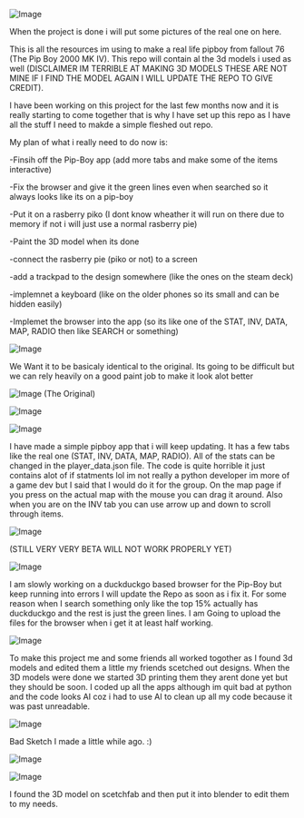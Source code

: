 ![Image](https://github.com/user-attachments/assets/eb9a062a-add2-43a9-be70-14bc2ab9c38d)


When the project is done i will put some pictures of the real one on here.

This is all the resources im using to make a real life pipboy from fallout 76 (The Pip Boy 2000 MK IV).
This repo will contain al the 3d models i used as well (DISCLAIMER IM TERRIBLE AT MAKING 3D MODELS THESE ARE NOT MINE IF I FIND THE MODEL AGAIN I WILL UPDATE THE REPO TO GIVE CREDIT).

I have been working on this project for the last few months now and it is really starting to come together that is why I have set up this repo as I have all the stuff I need to makde a simple fleshed out repo.



My plan of what i really need to do now is:



-Finsih off the Pip-Boy app (add more tabs and make some of the items interactive)



-Fix the browser and give it the green lines even when searched so it always looks like its on a pip-boy



-Put it on a rasberry piko (I dont know wheather it will run on there due to memory if not i will just use a normal rasberry pie)



-Paint the 3D model when its done



-connect the rasberry pie (piko or not) to a screen



-add a trackpad to the design somewhere (like the ones on the steam deck)



-implemnet a keyboard (like on the older phones so its small and can be hidden easily)



-Implemet the browser into the app (so its like one of the STAT, INV, DATA, MAP, RADIO then like SEARCH or something)




![Image](https://github.com/user-attachments/assets/d34b37a3-3f95-486a-9d7e-c1679aa83ace)



We Want it to be basicaly identical to the original.
Its going to be difficult but we can rely heavily on a good paint job to make it look alot better

![Image](https://github.com/user-attachments/assets/a35c8b4a-fa9b-4c39-bc66-52d49f8cfaa0)
(The Original)


![Image](https://github.com/user-attachments/assets/11eb7feb-5be1-4e7a-ae5c-94a8054a8cdf)

![Image](https://github.com/user-attachments/assets/3f35b8d3-b4d7-4672-95e0-2ee928e7a855)

I have made a simple pipboy app that i will keep updating.
It has a few tabs like the real one (STAT, INV, DATA, MAP, RADIO).
All of the stats can be changed in  the player_data.json file.
The code is quite horrible it just contains alot of if statments lol im not really a python developer im more of a game dev but I said that I would do it for the group. On the map page if you press on the actual map with the mouse you can drag it around. Also when you are on the INV tab you can use arrow up and down to scroll through items.


![Image](https://github.com/user-attachments/assets/ec4e8e76-967f-454b-ae08-d45763065a32) 


(STILL VERY VERY BETA WILL NOT WORK PROPERLY YET)

![Image](https://github.com/user-attachments/assets/674df798-5dec-4cf9-b17a-5e436763a483)


I am slowly working on a duckduckgo based browser for the Pip-Boy but keep running into errors I will update the Repo as soon as i fix it.
For some reason when I search something only like the top 15% actually has duckduckgo and the rest is just the green lines.
I am Going to upload the files for the browser when i get it at least half working.

![Image](https://github.com/user-attachments/assets/10ff2767-7211-4d9a-b279-5cd3b22adbfc)



To make this project me and some friends all worked togother as I found 3d models and edited them a little my friends scetched out designs. When the 3D models were done we started 3D printing them they arent done yet but they should be 
soon. I coded up all the apps although im quit bad at python and the code looks AI coz i had to use AI to clean up all my code because it was past unreadable.


![Image](https://github.com/user-attachments/assets/bcf1fd7f-fcc1-4da7-bd64-4d70c8cb91ab)

Bad Sketch I made a little while ago. :)
 
![Image](https://github.com/user-attachments/assets/cfc9cfe9-8df0-42f0-bdea-fc3e8443c5fa)



![Image](https://github.com/user-attachments/assets/11a0255c-1819-49ff-99a2-9ddf4708640c)



I found the 3D model on scetchfab and then put it into blender to edit them to my needs.

